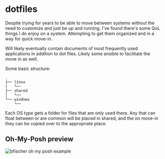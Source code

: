 # dotfiles

Despite trying for years to be able to move between systems without the need to customize and just be up and running, I've found there's some QoL things I do enjoy on a system. Attempting to get them organized and in a way for quick move-in.

Will likely eventually contain documents of most frequently used applications in addition to dot files. Likely some ansible to facilitate the move in as well.

Some basic structure:
```
.
├── linux
|   └── 
├── shared
│   └── 
└── windows
    └── 
```
Each OS type gets a folder for files that are only used there.
Any that can float between or are common will be placed in shared, and the on move-in they can be copied over to the appropriate place.

## Oh-My-Posh preview

![bfischer oh my posh example](https://user-images.githubusercontent.com/19709627/143975646-30c26c4a-6f10-45a1-9487-a85b591b3b96.png)